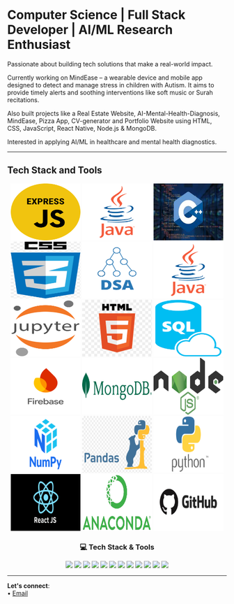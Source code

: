  # Computer Science | Full Stack Developer | AI/ML Research Enthusiast

 Passionate about building tech solutions that make a real-world impact.  
 
Currently working on MindEase – a wearable device and mobile app designed to detect and manage stress in children with Autism. It aims to provide timely alerts and soothing interventions like soft music or Surah recitations. 
 
 Also built projects like a Real Estate Website, AI-Mental-Health-Diagnosis, MindEase, Pizza App, CV-generator and Portfolio Website using HTML, CSS, JavaScript, React Native, Node.js & MongoDB.  
 
 Interested in applying AI/ML in healthcare and mental health diagnostics.

---

##  Tech Stack and Tools

<div align="center">
 
  <img src="expressJs.png" width="160" height="130"/>
  <img src="java.png" width="160" height="130"/>
  <img src="C++.jpg" width="160" height="130"/>
 <img src="CSS.png" width="160" height="130"/>
  <img src="DSA.png" width="160" height="130"/>
  <img src="java.png" width="160" height="130"/>
  <img src="Jupyter.png" width="160" height="130"/> 
   <img src="HTML.png" width="160" height="130"/>
  <img src="SQL.png" width="160" height="130"/>
  <img src="firebase.png" width="160" height="130"/>
  <img src="mongodb.jpg" width="160" height="130"/>
  <img src="nodeJs.png" width="160" height="130"/>
  <img src="numpy1.png" width="160" height="130"/>
  <img src="pandas2.png" width="160" height="130"/>
  <img src="python1.png" width="160" height="130"/>
  <img src="reactJs.png" width="160" height="130"/>
  <img src="Anaconda.png" width="160" height="130"/>
  <img src="github1.jpg" width="160" height="130"/>
</div>



<h3 align="center">💻 Tech Stack & Tools</h3>
<p align="center">
  <img src="https://img.shields.io/badge/HTML-E34F26?style=flat-square&logo=html5&logoColor=white" height="30"/>
  <img src="https://img.shields.io/badge/CSS-1572B6?style=flat-square&logo=css3&logoColor=white" height="30"/>
  <img src="https://img.shields.io/badge/JavaScript-F7DF1E?style=flat-square&logo=javascript&logoColor=black" height="100"/>
  <img src="https://img.shields.io/badge/React-20232A?style=flat-square&logo=react&logoColor=61DAFB" height="30"/>
  <img src="https://img.shields.io/badge/Node.js-339933?style=flat-square&logo=node.js&logoColor=white" height="30"/>
  <img src="https://img.shields.io/badge/Express-000000?style=flat-square&logo=express&logoColor=white" height="30"/>
  <img src="https://img.shields.io/badge/MongoDB-4EA94B?style=flat-square&logo=mongodb&logoColor=white" height="30"/>
  <img src="https://img.shields.io/badge/Python-3776AB?style=flat-square&logo=python&logoColor=white" height="30"/>
  <img src="https://img.shields.io/badge/Anaconda-44A833?style=flat-square&logo=anaconda&logoColor=white" height="30"/>
  <img src="https://img.shields.io/badge/Git-F05032?style=flat-square&logo=git&logoColor=white" height="30"/>
  <img src="https://img.shields.io/badge/GitHub-181717?style=flat-square&logo=github&logoColor=white" height="30"/>
  <img src="https://img.shields.io/badge/VS%20Code-007ACC?style=flat-square&logo=visual-studio-code&logoColor=white" height="30"/>
</p>

---


 **Let's connect**:  
 • [Email](aimen.azhar111333@gmail.com)

